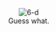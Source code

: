 <p align="center">
<img alt="6-d" src="https://cloud.githubusercontent.com/assets/3358854/7782720/752bb4b0-0158-11e5-8812-a3a2b4cdfb3b.jpg"></br>
Guess what. 
</p>
